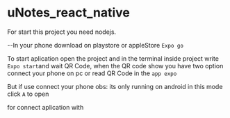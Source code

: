 # uNotes_react_native
For start this project you need nodejs.

--In your phone download on playstore or appleStore `Expo go`

To start aplication open the project and in the terminal inside project write `Expo start`and wait QR Code, when the QR code show you have two option connect your phone on pc or read QR Code in the `app expo` 

But if use connect your phone obs: its only running on android in this mode click `A` to open 

for connect aplication with 
